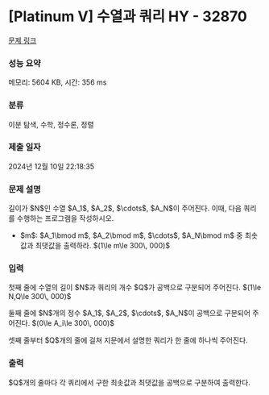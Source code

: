 # [Platinum V] 수열과 쿼리 HY - 32870 

[문제 링크](https://www.acmicpc.net/problem/32870) 

### 성능 요약

메모리: 5604 KB, 시간: 356 ms

### 분류

이분 탐색, 수학, 정수론, 정렬

### 제출 일자

2024년 12월 10일 22:18:35

### 문제 설명

<p>길이가 $N$인 수열 $A_1$, $A_2$, $\cdots$, $A_N$이 주어진다. 이때, 다음 쿼리를 수행하는 프로그램을 작성하시오.</p>

<ul>
	<li>$m$: $A_1\bmod m$, $A_2\bmod m$, $\cdots$, $A_N\bmod m$ 중 최솟값과 최댓값을 출력하라. $(1\le m\le 300\, 000)$</li>
</ul>

### 입력 

 <p>첫째 줄에 수열의 길이 $N$과 쿼리의 개수 $Q$가 공백으로 구분되어 주어진다. $(1\le N,Q\le 300\, 000)$</p>

<p>둘째 줄에 $N$개의 정수 $A_1$, $A_2$, $\cdots$, $A_N$이 공백으로 구분되어 주어진다. $(0\le A_i\le 300\, 000)$</p>

<p>셋째 줄부터 $Q$개의 줄에 걸쳐 지문에서 설명한 쿼리가 한 줄에 하나씩 주어진다.</p>

### 출력 

 <p>$Q$개의 줄마다 각 쿼리에서 구한 최솟값과 최댓값을 공백으로 구분하여 출력한다.</p>


